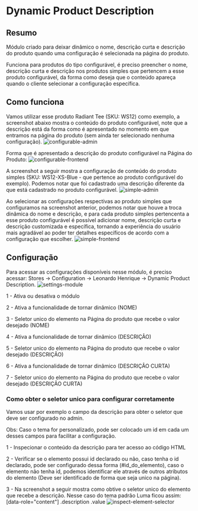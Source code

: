 # Dynamic Product Description

## Resumo
Módulo criado para deixar dinâmico o nome, descrição curta e descrição do produto quando uma configuração é selecionada na página do produto.

Funciona para produtos do tipo configurável, é preciso preencher o nome, descrição curta e descrição nos produtos simples que pertencem a esse produto configurável, da forma como deseja que o conteúdo apareça quando o cliente selecionar a configuração específica.

## Como funciona
Vamos utilizar esse produto Radiant Tee (SKU: WS12) como exemplo, a screenshot abaixo mostra o conteúdo do produto configurável, note que a descrição está da forma como é apresentado no momento em que entramos na página do produto (sem ainda ter selecionado nenhuma configuração). 
![configurable-admin](https://user-images.githubusercontent.com/43687466/218550817-5cd3aa91-9bf7-44fa-9a46-28578603b422.png)

Forma que é apresentado a descrição do produto configurável na Página do Produto:
![configurable-frontend](https://user-images.githubusercontent.com/43687466/218550824-0a9c051d-24ae-4ef4-b07c-4d19e5e3e266.png)

A screenshot a seguir mostra a configuração de conteúdo do produto simples (SKU: WS12-XS-Blue - que pertence ao produto configurável do exemplo).
Podemos notar que foi cadastrado uma descrição diferente da que está cadastrado no produto configurável.
![simple-admin](https://user-images.githubusercontent.com/43687466/218550844-b2a763c7-64e1-4795-aab1-158f8f3d54ab.png)

Ao selecionar as configurações respectivas ao produto simples que configuramos na screenshot anterior, podemos notar que houve a troca dinâmica do nome e descrição, e para cada produto simples pertencenta a esse produto configurável é possível adicionar nome, descrição curta e descrição customizada e específica, tornando a experiência do usuário mais agradável ao poder ter detalhes específicos de acordo com a configuração que escolher.
![simple-frontend](https://user-images.githubusercontent.com/43687466/218550854-190badba-88ab-4d3c-8391-215e56181bc5.png)

## Configuração
Para acessar as configurações disponíveis nesse módulo, é preciso acessar: Stores -> Configuration -> Leonardo Henrique -> Dynamic Product Description.
![settings-module](https://user-images.githubusercontent.com/43687466/218550785-98833bf4-b0db-4ace-8ab9-1c02856fa24a.png)

1 - Ativa ou desativa o módulo

2 - Ativa a funcionalidade de tornar dinâmico (NOME)

3 - Seletor unico do elemento na Página do produto que recebe o valor desejado (NOME)

4 - Ativa a funcionalidade de tornar dinâmico (DESCRIÇÂO)

5 - Seletor unico do elemento na Página do produto que recebe o valor desejado (DESCRIÇÂO)

6 - Ativa a funcionalidade de tornar dinâmico (DESCRIÇÂO CURTA)

7 - Seletor unico do elemento na Página do produto que recebe o valor desejado (DESCRIÇÂO CURTA)

### Como obter o seletor unico para configurar corretamente
Vamos usar por exemplo o campo da descrição para obter o seletor que deve ser configurado no admin.

Obs: Caso o tema for personalizado, pode ser colocado um id em cada um desses campos para facilitar a configuração.

1 - Inspecionar o conteúdo da descrição para ter acesso ao código HTML

2 - Verificar se o elemento possui id declarado ou não, caso tenha o id declarado, pode ser configurado dessa forma (#id_do_elemento), caso o elemento não tenha id,
podemos identificar ele através de outros atributos do elemento (Deve ser identificado de forma que seja unico na página).

3 - Na screenshot a seguir mostra como obtive o seletor unico do elemento que recebe a descrição. Nesse caso do tema padrão Luma ficou assim: [data-role="content"] .description .value
![inspect-element-selector](https://user-images.githubusercontent.com/43687466/218550877-146a4eca-c34a-4838-a123-0b7f61342a99.png)

